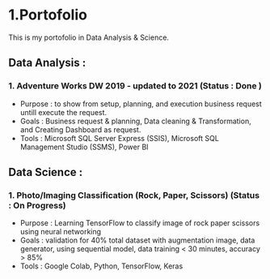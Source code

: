 # 1.Portofolio

This is my portofolio in Data Analysis & Science.

## Data Analysis :
### 1. Adventure Works DW 2019 - updated to 2021 (Status : Done )
  - Purpose : to show from setup, planning, and execution business request untill execute the request.
  - Goals : Business request & planning, Data cleaning & Transformation, and Creating Dashboard as request.
  - Tools : Microsoft SQL Server Express (SSIS), Microsoft SQL Management Studio (SSMS), Power BI
  
## Data Science :
### 1. Photo/Imaging Classification (Rock, Paper, Scissors) (Status : On Progress)
  - Purpose : Learning TensorFlow to classify image of rock paper scissors using neural networking
  - Goals : validation for 40% total dataset with augmentation image, data generator, using sequential model, data training < 30 minutes, accuracy > 85%
  - Tools : Google Colab, Python, TensorFlow, Keras

